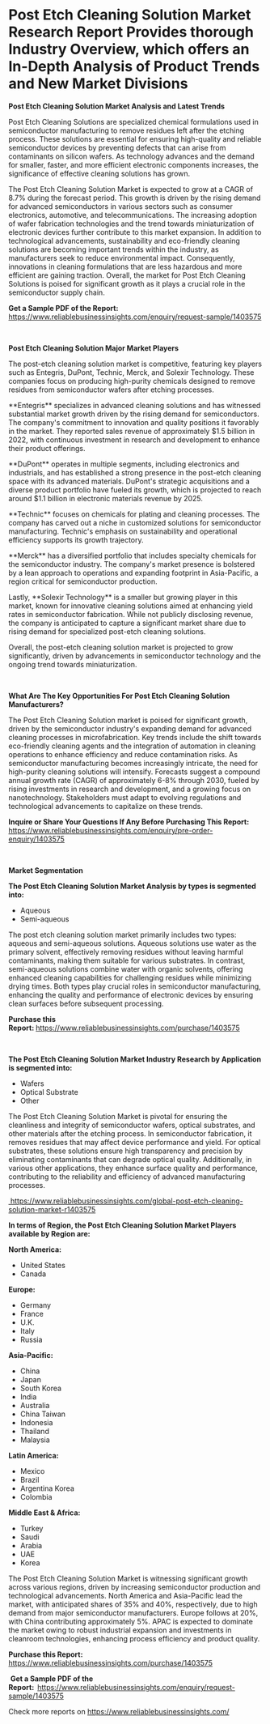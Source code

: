 <p><h1>Post Etch Cleaning Solution Market Research Report Provides thorough Industry Overview, which offers an In-Depth Analysis of Product Trends and New Market Divisions</h1></p><p><strong>Post Etch Cleaning Solution Market Analysis and Latest Trends</strong></p>
<p><p>Post Etch Cleaning Solutions are specialized chemical formulations used in semiconductor manufacturing to remove residues left after the etching process. These solutions are essential for ensuring high-quality and reliable semiconductor devices by preventing defects that can arise from contaminants on silicon wafers. As technology advances and the demand for smaller, faster, and more efficient electronic components increases, the significance of effective cleaning solutions has grown.</p><p>The Post Etch Cleaning Solution Market is expected to grow at a CAGR of 8.7% during the forecast period. This growth is driven by the rising demand for advanced semiconductors in various sectors such as consumer electronics, automotive, and telecommunications. The increasing adoption of wafer fabrication technologies and the trend towards miniaturization of electronic devices further contribute to this market expansion. In addition to technological advancements, sustainability and eco-friendly cleaning solutions are becoming important trends within the industry, as manufacturers seek to reduce environmental impact. Consequently, innovations in cleaning formulations that are less hazardous and more efficient are gaining traction. Overall, the market for Post Etch Cleaning Solutions is poised for significant growth as it plays a crucial role in the semiconductor supply chain.</p></p>
<p><strong>Get a Sample PDF of the Report:&nbsp;</strong> <a href="https://www.reliablebusinessinsights.com/enquiry/request-sample/1403575?utm_campaign=3567&utm_medium=2&utm_source=Github&utm_content=ia&utm_term=28032025&utm_id=post-etch-cleaning-solution">https://www.reliablebusinessinsights.com/enquiry/request-sample/1403575</a></p>
<p>&nbsp;</p>
<p><strong>Post Etch Cleaning Solution Major Market Players</strong></p>
<p><p>The post-etch cleaning solution market is competitive, featuring key players such as Entegris, DuPont, Technic, Merck, and Solexir Technology. These companies focus on producing high-purity chemicals designed to remove residues from semiconductor wafers after etching processes.</p><p>**Entegris** specializes in advanced cleaning solutions and has witnessed substantial market growth driven by the rising demand for semiconductors. The company's commitment to innovation and quality positions it favorably in the market. They reported sales revenue of approximately $1.5 billion in 2022, with continuous investment in research and development to enhance their product offerings.</p><p>**DuPont** operates in multiple segments, including electronics and industrials, and has established a strong presence in the post-etch cleaning space with its advanced materials. DuPont's strategic acquisitions and a diverse product portfolio have fueled its growth, which is projected to reach around $1.1 billion in electronic materials revenue by 2025.</p><p>**Technic** focuses on chemicals for plating and cleaning processes. The company has carved out a niche in customized solutions for semiconductor manufacturing. Technic's emphasis on sustainability and operational efficiency supports its growth trajectory. </p><p>**Merck** has a diversified portfolio that includes specialty chemicals for the semiconductor industry. The company's market presence is bolstered by a lean approach to operations and expanding footprint in Asia-Pacific, a region critical for semiconductor production.</p><p>Lastly, **Solexir Technology** is a smaller but growing player in this market, known for innovative cleaning solutions aimed at enhancing yield rates in semiconductor fabrication. While not publicly disclosing revenue, the company is anticipated to capture a significant market share due to rising demand for specialized post-etch cleaning solutions.</p><p>Overall, the post-etch cleaning solution market is projected to grow significantly, driven by advancements in semiconductor technology and the ongoing trend towards miniaturization.</p></p>
<p>&nbsp;</p>
<p><strong>What Are The Key Opportunities For Post Etch Cleaning Solution Manufacturers?</strong></p>
<p><p>The Post Etch Cleaning Solution market is poised for significant growth, driven by the semiconductor industry's expanding demand for advanced cleaning processes in microfabrication. Key trends include the shift towards eco-friendly cleaning agents and the integration of automation in cleaning operations to enhance efficiency and reduce contamination risks. As semiconductor manufacturing becomes increasingly intricate, the need for high-purity cleaning solutions will intensify. Forecasts suggest a compound annual growth rate (CAGR) of approximately 6-8% through 2030, fueled by rising investments in research and development, and a growing focus on nanotechnology. Stakeholders must adapt to evolving regulations and technological advancements to capitalize on these trends.</p></p>
<p><strong>Inquire or Share Your Questions If Any Before Purchasing This Report:</strong> <a href="https://www.reliablebusinessinsights.com/enquiry/pre-order-enquiry/1403575?utm_campaign=3567&utm_medium=2&utm_source=Github&utm_content=ia&utm_term=28032025&utm_id=post-etch-cleaning-solution">https://www.reliablebusinessinsights.com/enquiry/pre-order-enquiry/1403575</a></p>
<p>&nbsp;</p>
<p><strong>Market Segmentation</strong></p>
<p><strong>The Post Etch Cleaning Solution Market Analysis by types is segmented into:</strong></p>
<p><ul><li>Aqueous</li><li>Semi-aqueous</li></ul></p>
<p><p>The post etch cleaning solution market primarily includes two types: aqueous and semi-aqueous solutions. Aqueous solutions use water as the primary solvent, effectively removing residues without leaving harmful contaminants, making them suitable for various substrates. In contrast, semi-aqueous solutions combine water with organic solvents, offering enhanced cleaning capabilities for challenging residues while minimizing drying times. Both types play crucial roles in semiconductor manufacturing, enhancing the quality and performance of electronic devices by ensuring clean surfaces before subsequent processing.</p></p>
<p><strong>Purchase this Report:&nbsp;</strong><a href="https://www.reliablebusinessinsights.com/purchase/1403575?utm_campaign=3567&utm_medium=2&utm_source=Github&utm_content=ia&utm_term=28032025&utm_id=post-etch-cleaning-solution">https://www.reliablebusinessinsights.com/purchase/1403575</a></p>
<p>&nbsp;</p>
<p><strong>The Post Etch Cleaning Solution Market Industry Research by Application is segmented into:</strong></p>
<p><ul><li>Wafers</li><li>Optical Substrate</li><li>Other</li></ul></p>
<p><p>The Post Etch Cleaning Solution Market is pivotal for ensuring the cleanliness and integrity of semiconductor wafers, optical substrates, and other materials after the etching process. In semiconductor fabrication, it removes residues that may affect device performance and yield. For optical substrates, these solutions ensure high transparency and precision by eliminating contaminants that can degrade optical quality. Additionally, in various other applications, they enhance surface quality and performance, contributing to the reliability and efficiency of advanced manufacturing processes.</p></p>
<p><a href="https://www.reliablebusinessinsights.com/global-post-etch-cleaning-solution-market-r1403575?utm_campaign=3567&utm_medium=2&utm_source=Github&utm_content=ia&utm_term=28032025&utm_id=post-etch-cleaning-solution">&nbsp;https://www.reliablebusinessinsights.com/global-post-etch-cleaning-solution-market-r1403575</a></p>
<p><strong>In terms of Region, the Post Etch Cleaning Solution Market Players available by Region are:</strong></p>
<p>
    <p> <strong> North America: </strong>
        <ul>
            <li>United States</li>
            <li>Canada</li>
        </ul>
        </p> 
    <p> <strong> Europe: </strong>
        <ul>
            <li>Germany</li>
            <li>France</li>
            <li>U.K.</li>
            <li>Italy</li>
            <li>Russia</li>
        </ul>
        </p> 
    <p> <strong> Asia-Pacific: </strong>
        <ul>
            <li>China</li>
            <li>Japan</li>
            <li>South Korea</li>
            <li>India</li>
            <li>Australia</li>
            <li>China Taiwan</li>
            <li>Indonesia</li>
            <li>Thailand</li>
            <li>Malaysia</li>
        </ul>
        </p> 
    <p> <strong> Latin America: </strong>
        <ul>
            <li>Mexico</li>
            <li>Brazil</li>
            <li>Argentina Korea</li>
            <li>Colombia</li>
        </ul>
        </p> 
    <p> <strong> Middle East & Africa: </strong>
        <ul>
            <li>Turkey</li>
            <li>Saudi</li>
            <li>Arabia</li>
            <li>UAE</li>
            <li>Korea</li>
        </ul>
    </p>
    </p>
<p><p>The Post Etch Cleaning Solution Market is witnessing significant growth across various regions, driven by increasing semiconductor production and technological advancements. North America and Asia-Pacific lead the market, with anticipated shares of 35% and 40%, respectively, due to high demand from major semiconductor manufacturers. Europe follows at 20%, with China contributing approximately 5%. APAC is expected to dominate the market owing to robust industrial expansion and investments in cleanroom technologies, enhancing process efficiency and product quality.</p></p>
<p><strong>Purchase this Report: </strong><a href="https://www.reliablebusinessinsights.com/purchase/1403575?utm_campaign=3567&utm_medium=2&utm_source=Github&utm_content=ia&utm_term=28032025&utm_id=post-etch-cleaning-solution">https://www.reliablebusinessinsights.com/purchase/1403575</a></p>
<p>&nbsp;<strong>Get a Sample PDF of the Report:&nbsp;&nbsp;</strong><a href="https://www.reliablebusinessinsights.com/enquiry/request-sample/1403575?utm_campaign=3567&utm_medium=2&utm_source=Github&utm_content=ia&utm_term=28032025&utm_id=post-etch-cleaning-solution">https://www.reliablebusinessinsights.com/enquiry/request-sample/1403575</a></p>
<p><strong></strong></p>
<p>Check more reports on <a href="https://www.reliablebusinessinsights.com/?utm_campaign=3567&utm_medium=2&utm_source=Github&utm_content=ia&utm_term=28032025&utm_id=post-etch-cleaning-solution">https://www.reliablebusinessinsights.com/</a></p>